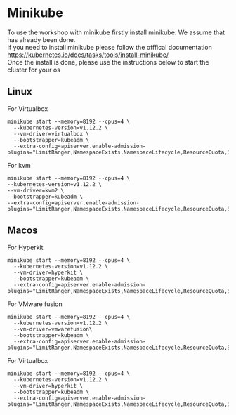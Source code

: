 # Minikube
To use the workshop with minikube firstly install minikube. We assume that has already been done.  
If you need to install minikube please follow the offfical documentation https://kubernetes.io/docs/tasks/tools/install-minikube/  
Once the install is done, please use the instructions below to start the cluster for your os 

## Linux 

For Virtualbox 
```
minikube start --memory=8192 --cpus=4 \
  --kubernetes-version=v1.12.2 \
  --vm-driver=virtualbox \
  --bootstrapper=kubeadm \
  --extra-config=apiserver.enable-admission-plugins="LimitRanger,NamespaceExists,NamespaceLifecycle,ResourceQuota,ServiceAccount,DefaultStorageClass,MutatingAdmissionWebhook"
  ```

  For kvm
  ```
  minikube start --memory=8192 --cpus=4 \
  --kubernetes-version=v1.12.2 \
  --vm-driver=kvm2 \
  --bootstrapper=kubeadm \
  --extra-config=apiserver.enable-admission-plugins="LimitRanger,NamespaceExists,NamespaceLifecycle,ResourceQuota,ServiceAccount,DefaultStorageClass,MutatingAdmissionWebhook"
  ```

## Macos

For Hyperkit

```
minikube start --memory=8192 --cpus=4 \
  --kubernetes-version=v1.12.2 \
  --vm-driver=hyperkit \
  --bootstrapper=kubeadm \
  --extra-config=apiserver.enable-admission-plugins="LimitRanger,NamespaceExists,NamespaceLifecycle,ResourceQuota,ServiceAccount,DefaultStorageClass,MutatingAdmissionWebhook"
```

For VMware fusion

```
minikube start --memory=8192 --cpus=4 \
  --kubernetes-version=v1.12.2 \
  --vm-driver=vmwarefusion\
  --bootstrapper=kubeadm \
  --extra-config=apiserver.enable-admission-plugins="LimitRanger,NamespaceExists,NamespaceLifecycle,ResourceQuota,ServiceAccount,DefaultStorageClass,MutatingAdmissionWebhook"
```

For Virtualbox
```
minikube start --memory=8192 --cpus=4 \
  --kubernetes-version=v1.12.2 \
  --vm-driver=hyperkit \
  --bootstrapper=kubeadm \
  --extra-config=apiserver.enable-admission-plugins="LimitRanger,NamespaceExists,NamespaceLifecycle,ResourceQuota,ServiceAccount,DefaultStorageClass,MutatingAdmissionWebhook"
```  

